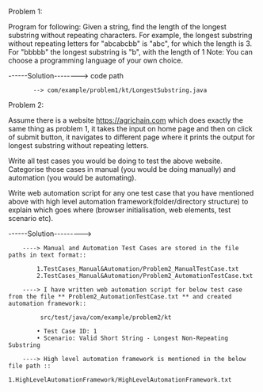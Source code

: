 Problem 1:

Program for following:
Given a string, find the length of the longest substring without repeating characters. For example, the
longest substring without repeating letters for "abcabcbb" is "abc", for which the length is 3. For
"bbbbb" the longest substring is "b", with the length of 1
Note: You can choose a programming language of your own choice. 


------Solution--------> code path

           --> com/example/problem1/kt/LongestSubstring.java 


Problem 2:

Assume there is a website https://agrichain.com which does exactly the same thing as
problem 1, it takes the input on home page and then on click of submit button, it navigates to
different page where it prints the output for longest substring without repeating letters.

Write all test cases you would be doing to test the above website. Categorise those cases in
manual (you would be doing manually) and automation (you would be automating).

Write web automation script for any one test case that you have mentioned above with high level
automation framework(folder/directory structure) to explain which goes where (browser
initialisation, web elements, test scenario etc).

------Solution--------->  


        ----> Manual and Automation Test Cases are stored in the file paths in text format::

            1.TestCases_Manual&Automation/Problem2_ManualTestCase.txt
            2.TestCases_Manual&Automation/Problem2_AutomationTestCase.txt

        ----> I have written web automation script for below test case from the file ** Problem2_AutomationTestCase.txt ** and created automation framework::

             src/test/java/com/example/problem2/kt      

            • Test Case ID: 1
            • Scenario: Valid Short String - Longest Non-Repeating Substring
        
        ----> High level automation framework is mentioned in the below file path ::  
            1.HighLevelAutomationFramework/HighLevelAutomationFramework.txt
                
